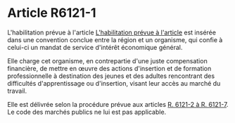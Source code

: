 # Article R6121-1

L'habilitation prévue à l'article [L'habilitation prévue à l'article][1] est insérée dans une convention conclue entre la région et un organisme, qui confie à celui-ci un mandat de service d'intérêt économique général. 
  
  
Elle charge cet organisme, en contrepartie d'une juste compensation financière, de mettre en œuvre des actions d'insertion et de formation professionnelle à destination des jeunes et des adultes rencontrant des difficultés d'apprentissage ou d'insertion, visant leur accès au marché du travail. 
  
  
Elle est délivrée selon la procédure prévue aux articles [R. 6121-2 à R. 6121-7][2]. Le code des marchés publics ne lui est pas applicable.

 [1]: /affichCodeArticle.do?cidTexte=LEGITEXT000006072050&idArticle=LEGIARTI000028688164&dateTexte=&categorieLien=cid
 [2]: /affichCodeArticle.do?cidTexte=LEGITEXT000006072050&idArticle=LEGIARTI000029787349&dateTexte=&categorieLien=cid